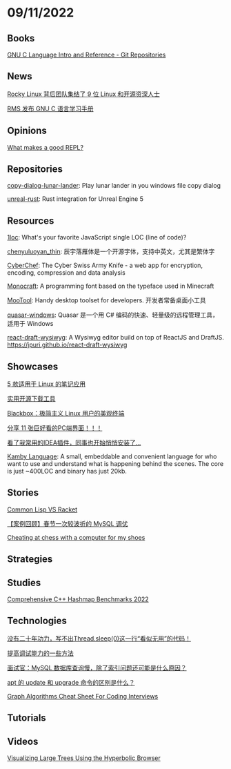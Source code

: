 # 09/11/2022

## Books
[GNU C Language Intro and Reference - Git Repositories](https://savannah.gnu.org/git/?group=c-intro-and-ref)

## News
[Rocky Linux 背后团队集结了 9 位 Linux 和开源资深人士](https://www.oschina.net/news/209216/linux-open-source-veterans-ciq-leadership-team)

[RMS 发布 GNU C 语言学习手册](https://www.oschina.net/news/209464/richard-stallman-gnu-c-language-reference-manual)

## Opinions
[What makes a good REPL?](https://vvvvalvalval.github.io/posts/what-makes-a-good-repl.html)

## Repositories
[copy-dialog-lunar-lander](https://github.com/Sanakan8472/copy-dialog-lunar-lander): Play lunar lander in you windows file copy dialog

[unreal-rust](https://github.com/MaikKlein/unreal-rust): Rust integration for Unreal Engine 5

## Resources
[1loc](https://github.com/phuocng/1loc): What's your favorite JavaScript single LOC (line of code)?

[chenyuluoyan_thin](https://gitee.com/mirrors/chenyuluoyan_thin): 辰宇落雁体是一个开源字体，支持中英文，尤其是繁体字

[CyberChef](https://github.com/gchq/CyberChef): The Cyber Swiss Army Knife - a web app for encryption, encoding, compression and data analysis

[Monocraft](https://github.com/IdreesInc/Monocraft): A programming font based on the typeface used in Minecraft

[MooTool](https://gitee.com/zhoubochina/MooTool): Handy desktop toolset for developers. 开发者常备桌面小工具

[quasar-windows](https://gitee.com/mirrors/quasar-windows): Quasar 是一个用 C# 编码的快速、轻量级的远程管理工具，适用于 Windows

[react-draft-wysiwyg](https://github.com/jpuri/react-draft-wysiwyg): A Wysiwyg editor build on top of ReactJS and DraftJS. https://jpuri.github.io/react-draft-wysiwyg

## Showcases
[5 款适用于 Linux 的笔记应用](https://linux.cn/article-14990-1.html)

[实用开源下载工具](https://www.oschina.net/project/awesome?columnId=24)

[Blackbox：极简主义 Linux 用户的美观终端](https://linux.cn/article-14992-1.html)

[分享 11 张巨好看的PC端界面！！！](https://juejin.cn/post/7140193310966022175)

[看了我常用的IDEA插件，同事也开始悄悄安装了...](https://juejin.cn/post/7140075471462465550)

[Kamby Language](https://kamby.org/): A small, embeddable and convenient language for who want to use and understand what is happening behind the scenes. The core is just ~400LOC and binary has just 20kb.

## Stories
[Common Lisp VS Racket](https://gist.github.com/vindarel/c1ef5e043773921e3b11d8f4fe1ca7ac)

[【案例回顾】春节一次较波折的 MySQL 调优](https://my.oschina.net/u/4090830/blog/5571935)

[Cheating at chess with a computer for my shoes](https://incoherency.co.uk/blog/stories/sockfish.html)

## Strategies

## Studies
[Comprehensive C++ Hashmap Benchmarks 2022](https://martin.ankerl.com/2022/08/27/hashmap-bench-01/)

## Technologies
[没有二十年功力，写不出Thread.sleep(0)这一行“看似无用”的代码！](https://juejin.cn/post/7139741080597037063)

[提高调试能力的一些方法](https://linux.cn/article-14991-1.html)

[面试官：MySQL 数据库查询慢，除了索引问题还可能是什么原因？](https://mp.weixin.qq.com/s/Cwqy59LICkyz-pk0WazZaw)

[apt 的 update 和 upgrade 命令的区别是什么？](https://linux.cn/article-14994-1.html)

[Graph Algorithms Cheat Sheet For Coding Interviews](https://memgraph.com/blog/graph-algorithms-cheat-sheet-for-coding-interviews)

## Tutorials

## Videos
[Visualizing Large Trees Using the Hyperbolic Browser](https://www.youtube.com/watch?v=J0yFd2Pq_rg)
